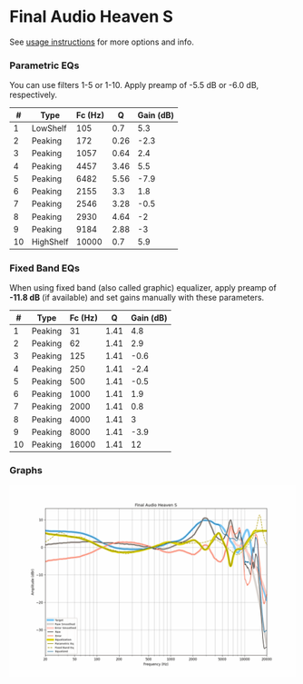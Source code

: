 # Final Audio Heaven S
See [usage instructions](https://github.com/jaakkopasanen/AutoEq#usage) for more options and info.

### Parametric EQs
You can use filters 1-5 or 1-10. Apply preamp of -5.5 dB or -6.0 dB, respectively.

|   # | Type      |   Fc (Hz) |    Q |   Gain (dB) |
|-----|-----------|-----------|------|-------------|
|   1 | LowShelf  |       105 | 0.7  |         5.3 |
|   2 | Peaking   |       172 | 0.26 |        -2.3 |
|   3 | Peaking   |      1057 | 0.64 |         2.4 |
|   4 | Peaking   |      4457 | 3.46 |         5.5 |
|   5 | Peaking   |      6482 | 5.56 |        -7.9 |
|   6 | Peaking   |      2155 | 3.3  |         1.8 |
|   7 | Peaking   |      2546 | 3.28 |        -0.5 |
|   8 | Peaking   |      2930 | 4.64 |        -2   |
|   9 | Peaking   |      9184 | 2.88 |        -3   |
|  10 | HighShelf |     10000 | 0.7  |         5.9 |

### Fixed Band EQs
When using fixed band (also called graphic) equalizer, apply preamp of **-11.8 dB** (if available) and set gains manually with these parameters.

|   # | Type    |   Fc (Hz) |    Q |   Gain (dB) |
|-----|---------|-----------|------|-------------|
|   1 | Peaking |        31 | 1.41 |         4.8 |
|   2 | Peaking |        62 | 1.41 |         2.9 |
|   3 | Peaking |       125 | 1.41 |        -0.6 |
|   4 | Peaking |       250 | 1.41 |        -2.4 |
|   5 | Peaking |       500 | 1.41 |        -0.5 |
|   6 | Peaking |      1000 | 1.41 |         1.9 |
|   7 | Peaking |      2000 | 1.41 |         0.8 |
|   8 | Peaking |      4000 | 1.41 |         3   |
|   9 | Peaking |      8000 | 1.41 |        -3.9 |
|  10 | Peaking |     16000 | 1.41 |        12   |

### Graphs
![](./Final%20Audio%20Heaven%20S.png)
